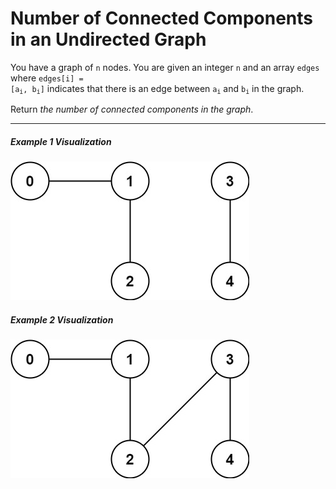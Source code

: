 # Number of Connected Components in an Undirected Graph

You have a graph of `n` nodes. You are given an integer `n` and an array `edges` where <code>edges[i] = [a<sub>i</sub>, b<sub>i</sub>]</code> indicates that there is an edge between <code>a<sub>i</sub></code> and <code>b<sub>i</sub></code> in the graph.

Return _the number of connected components in the graph_.

---

##### Example 1 Visualization

![Example 1 Visualization](conn1-graph.jpg "Example 1 Visualization")

##### Example 2 Visualization

![Example 2 Visualization](conn2-graph.jpg "Example 2 Visualization")
